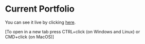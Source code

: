 # Current Portfolio          
 
You can see it live by clicking [here](https://timolansberry.github.io/).

[To open in a new tab press CTRL+click (on Windows and Linux) or CMD+click (on MacOS)]  
     
